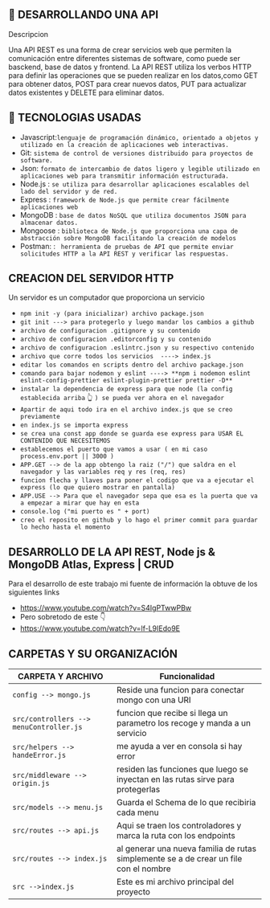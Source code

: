 ##  :open_book: DESARROLLANDO UNA API

Descripcion

Una API REST es una forma de crear servicios web que permiten la comunicación entre diferentes sistemas de software,
como puede ser basckend, base de datos y frontend. La API REST utiliza los verbos HTTP para definir 
las operaciones que se pueden realizar en los datos,como GET para obtener datos, 
POST para crear nuevos datos, PUT para actualizar datos existentes y DELETE para eliminar datos.

## :electric_plug: TECNOLOGIAS USADAS
- Javascript:`lenguaje de programación dinámico, orientado a objetos y utilizado en la creación de aplicaciones web interactivas.`
- Git: `sistema de control de versiones distribuido para proyectos de software.`
- Json: `formato de intercambio de datos ligero y legible utilizado en aplicaciones web para transmitir información estructurada.`
- Node.js : `se utiliza para desarrollar aplicaciones escalables del lado del servidor y de red.` 
- Express : `framework de Node.js que permite crear fácilmente aplicaciones web` 
- MongoDB : `base de datos NoSQL que utiliza documentos JSON para almacenar datos.` 
- Mongoose : `biblioteca de Node.js que proporciona una capa de abstracción sobre MongoDB facilitando la creación de modelos ` 
- Postman: : ` herramienta de pruebas de API que permite enviar solicitudes HTTP a la API REST y verificar las respuestas.` 

##  CREACION DEL SERVIDOR HTTP 

Un servidor es un computador que proporciona un servicio
 - `npm init -y (para inicializar) archivo package.json`
 - `git init ---> para protegerlo y luego mandar los cambios a github`
 - `archivo de configuracion .gitignore y su contenido`
 - `archivo de configuracion .editorconfig y su contenido`
 - `archivo de configuracion .eslintrc.json y su respectivo contenido`
 - `archivo que corre todos los servicios  ----> index.js`
 - `editar los comandos en scripts dentro del archivo package.json`
 - `comando para bajar nodemon y eslint ----> **npm i nodemon eslint eslint-config-prettier eslint-plugin-prettier prettier -D**`
 - `instalar la dependencia de express para que node (la config establecida arriba` :point_up_2: `) se pueda ver ahora en el navegador`
 - `Apartir de aqui todo ira en el archivo index.js que se creo previamente`
 - `en index.js se importa express`
 - `se crea una const app donde se guarda ese express para USAR EL CONTENIDO QUE NECESITEMOS`
 - `establecemos el puerto que vamos a usar ( en mi caso process.env.port || 3000 )`
 - `APP.GET --> de la app obtengo la raiz ("/") que saldra en el navegador y las variables req y res (req, res)`
 - `funcion flecha y llaves para poner el codigo que va a ejecutar el express (lo que quiero mostrar en pantalla)`
 - `APP.USE --> Para que el navegador sepa que esa es la puerta que va a empezar a mirar que hay en esta`
 - `console.log ("mi puerto es " + port)`
 - `creo el reposito en github y lo hago el primer commit para guardar lo hecho hasta el momento`

## DESARROLLO DE LA  API REST, Node js & MongoDB Atlas, Express | CRUD

Para el desarrollo de este trabajo mi fuente de información la obtuve de los siguientes links 
- https://www.youtube.com/watch?v=S4IgPTwwPBw
- Pero sobretodo de este :point_down:
- https://www.youtube.com/watch?v=lf-L9IEdo9E



## CARPETAS Y SU ORGANIZACIÓN


| CARPETA Y ARCHIVO                       | Funcionalidad                                                                          |
|-----------------------------------------|--------------------------------------------------------------------------------------- |
| `config --> mongo.js`                   | Reside una funcion para conectar mongo con una URI                                     |
| `src/controllers --> menuController.js` | funcion que recibe si llega un parametro los recoge y manda a un servicio              |
| `src/helpers --> handeError.js  `       | me ayuda a ver en consola si hay error                                                 |
| `src/middleware --> origin.js`          | residen las funciones que luego se inyectan en las rutas sirve para protegerlas        |
| `src/models --> menu.js`                | Guarda el Schema de lo que recibiria cada menu                                         |
| `src/routes --> api.js`                 | Aqui se traen los controladores y marca la ruta con los endpoints                      |
| `src/routes --> index.js`               | al generar una nueva familia de rutas simplemente se a de crear un file con el nombre  |
| `src -->index.js`                       | Este es mi archivo principal del proyecto                                              |

